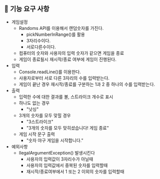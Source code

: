 ## 🚀 기능 요구 사항

* 게임설정
    * Randoms API를 이용해서 랜덤숫자를 가진다.
      * pickNumberInRange()를 활용
      * 3자리수이다.
      * 서로다른수이다.
    * 컴퓨터의 숫자와 사용자의 입력 숫자가 같으면 게임을 종료
    * 게임이 종료될시 재시작/종료 여부에 게임이 진행된다.
* 입력
    * Console.readLine()를 이용한다.
    * 사용자로부터 서로 다른 3자리의 수를 입력받는다.
    * 게임이 끝난 경우 재시작/종료를 구분하는 1과 2 중 하나의 수를 입력받는다.
* 출력
  * 입력한 수에 대한 결과를 볼, 스트라이크 개수로 표시
  * 하나도 없는 경우
    * "낫싱"
  * 3개의 숫자를 모두 맞힐 경우
    * "3스트라이크"
    * "3개의 숫자를 모두 맞히셨습니다! 게임 종료"
  * 게임 시작 문구 출력
    * "숫자 야구 게임을 시작합니다."
* 예외사항
    * llegalArgumentException() 발생시킨다
      * 사용자의 입력값이 3자리수가 아닐때
      * 사용자의 입력값에서 중복된 숫자를 입력할때
      * 재시작/종료여부에서 1 또는 2 이외의 숫자를 입력할때